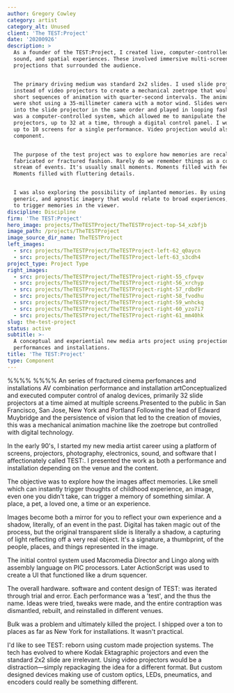 ```yaml
---
author: Gregory Cowley
category: artist
category_alt: Unused
client: 'The TEST:Project'
date: '20200926'
description: >
  As a founder of the TEST:Project, I created live, computer-controlled sight,
  sound, and spatial experiences. These involved immersive multi-screen
  projections that surrounded the audience.


  The primary driving medium was standard 2x2 slides. I used slide projectors
  instead of video projectors to create a mechanical zoetrope that would play
  short sequences of animation with quarter-second intervals. The animations
  were shot using a 35-millimeter camera with a motor wind. Slides were loaded
  into the slide projector in the same order and played in looping fashion. It
  was a computer-controlled system, which allowed me to manipulate the
  projectors, up to 32 at a time, through a digital control panel. I would use
  up to 10 screens for a single performance. Video projection would also be a
  component.


  The purpose of the test project was to explore how memories are recalled in a
  fabricated or fractured fashion. Rarely do we remember things as a continuous
  stream of events. It's usually small moments. Moments filled with feeling.
  Moments filled with fluttering details.


  I was also exploring the possibility of implanted memories. By using iconic,
  generic, and agnostic imagery that would relate to broad experiences, I aimed
  to trigger memories in the viewer.
discipline: Discipline
firm: 'The TEST:Project'
hero_image: projects/TheTESTProject/TheTESTProject-top-54_xzbfjb
image_path: /projects/TheTESTProject
image_source_dir_name: TheTESTProject
left_images:
  - src: projects/TheTESTProject/TheTESTProject-left-62_q0aycn
  - src: projects/TheTESTProject/TheTESTProject-left-63_s3cdh4
project_type: Project Type
right_images:
  - src: projects/TheTESTProject/TheTESTProject-right-55_cfpvqv
  - src: projects/TheTESTProject/TheTESTProject-right-56_xrchyp
  - src: projects/TheTESTProject/TheTESTProject-right-57_rdbd9r
  - src: projects/TheTESTProject/TheTESTProject-right-58_fvodhu
  - src: projects/TheTESTProject/TheTESTProject-right-59_wnhckq
  - src: projects/TheTESTProject/TheTESTProject-right-60_yzo7i7
  - src: projects/TheTESTProject/TheTESTProject-right-61_mm40hk
slug: the-test-project
status: active
subtitle: >-
  A conceptual and experiential new media arts project using projection for live
  performances and installations.
title: 'The TEST:Project'
type: Component
---
```


%%%% %%%%
An series of fractured cinema perfomances and installations
AV combination performance and installation artConceptualized and executed computer control of analog devices, primarily 32 slide projectors at a time aimed at multiple screens.Presented to the public in San Francisco, San Jose, New York and Portland
    Following the lead of Edward Muybridge and the persistence of vision that led to the creation of movies, this was a mechanical animation machine like the zoetrope but controlled with digital technology.



In the early 90's, I started my new media artist career using a platform of screens, projectors, photography, electronics, sound, and software that I affectionately called TEST:. I presented the work as both a performance and installation depending on the venue and the content.

The objective was to explore how the images affect memories. Like smell which can instantly trigger thoughts of childhood experience, an image, even one you didn't take, can trigger a memory of something similar. A place, a pet, a loved one, a time or an experience.  

Images become both a mirror for you to reflect your own experience and a shadow, literally, of an event in the past. Digital has taken magic out of the process, but the original transparent slide is literally a shadow, a capturing of light reflecting off a very real object. It's a signature, a thumbprint, of the people, places, and things represented in the image.

The initial control system used Macromedia Director and Lingo along with assembly language on PIC processors. Later ActionScript was used to create a UI that functioned like a drum squencer.

The overall hardware. software and content design of TEST: was iterated through trial and error. Each performance was a 'test', and the thus the name. Ideas were tried, tweaks were made, and the entire contraption was dismantled, rebuilt, and reinstalled in different venues.

Bulk was a problem and ultimately killed the project. I shipped over a ton to places as far as New York for installations. It wasn't practical.

I'd like to see TEST: reborn using custom made projection systems. The tech has evolved to where Kodak Ektagraphic projectors and even the standard 2x2 slide are irrelevant. Using video projectors would be a distraction—simply repackaging the idea for a different format. But custom designed devices making use of custom optics, LEDs, pneumatics, and encoders could really be something different.

 
